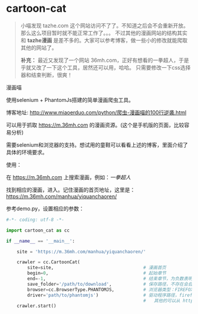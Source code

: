 # cartoon-cat

> 小喵发现 tazhe.com 这个网站访问不了了。不知道之后会不会重新开放。那么这么项目暂时就不能正常工作了。。。
> 不过其他的漫画网站的结构其实和 **tazhe漫画** 是差不多的。大家可以参考博客，做一些小的修改就能爬取其他的网站了。
> 
> **补充：**
> 最近又发现了一个网站 36mh.com，正好有想看的一拳超人，于是乎就又改了一下这个工具，居然还可以用，哈哈。
> 只需要修改一下css选择器和结束判断，很爽！


漫画喵

使用selenium + PhantomJs搭建的简单漫画爬虫工具。

博客地址: http://www.miaoerduo.com/python/爬虫-漫画喵的100行逆袭.html

可以用于抓取 https://m.36mh.com 的漫画资源。(这个是手机版的页面，比较容易分析)

需要selenium和浏览器的支持。想试用的童鞋可以看看上述的博客，里面介绍了具体的环境要求。

使用：

在 https://m.36mh.com 上搜索漫画，例如：*一拳超人*

找到相应的漫画，进入。记住漫画的首页地址，这里是：https://m.36mh.com/manhua/yiquanchaoren/

参考demo.py，设置相应的参数：

```python
#-*- coding: utf-8 -*-

import cartoon_cat as cc

if __name__ == '__main__':

    site = 'https://m.36mh.com/manhua/yiquanchaoren/'

    crawler = cc.CartoonCat(
        site=site,                                  # 漫画首页
        begin=0,                                    # 起始章节
        end=-1,                                     # 结束章节，为负数表明不设结束章节
        save_folder='/path/to/download',            # 保存路径，不存在会自动创建
        browser=cc.BrowserType.PHANTOMJS,           # 浏览器类型：FIREFOX，CHROME，SAFARI，IE，PHANTOMJS
        driver='path/to/phantomjs')                 # 驱动程序路径，firefox不需要
                                                    #   其他的可以从 https://pypi.python.org/pypi/selenium 下载
    crawler.start()

```

